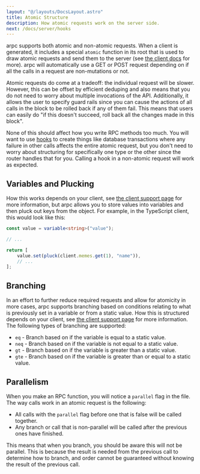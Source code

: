 ```yaml
---
layout: "@/layouts/DocsLayout.astro"
title: Atomic Structure
description: How atomic requests work on the server side.
next: /docs/server/hooks
---
```


arpc supports both atomic and non-atomic requests. When a client is generated, it includes a special `atomic` function in its root that is used to draw atomic requests and send them to the server (see [the client docs](/docs/client/atomics) for more). arpc will automatically use a GET or POST request depending on if all the calls in a request are non-mutations or not.

Atomic requests do come at a tradeoff: the individual request will be slower. However, this can be offset by efficient deduping and also means that you do not need to worry about multiple invocations of the API. Additionally, it allows the user to specify guard rails since you can cause the actions of all calls in the block to be rolled back if any of them fail. This means that users can easily do "if this doesn't succeed, roll back all the changes made in this block".

None of this should affect how you write RPC methods too much. You will want to use [hooks](/docs/server/hooks) to create things like database transactions where any failure in other calls affects the entire atomic request, but you don't need to worry about structuring for specifically one type or the other since the router handles that for you. Calling a hook in a non-atomic request will work as expected.

## Variables and Plucking

How this works depends on your client, see [the client support page](/docs/client/support) for more information, but arpc allows you to store values into variables and then pluck out keys from the object. For example, in the TypeScript client, this would look like this:

```ts
const value = variable<string>("value");

// ...

return [
    value.set(pluck(client.memes.get(1), "name")),
    // ...
];
```

## Branching

In an effort to further reduce required requests and allow for atomicity in more cases, arpc supports branching based on conditions relating to what is previously set in a variable or from a static value. How this is structured depends on your client, see [the client support page](/docs/client/support) for more information. The following types of branching are supported:

- `eq` - Branch based on if the variable is equal to a static value.
- `neq` - Branch based on if the variable is not equal to a static value.
- `gt` - Branch based on if the variable is greater than a static value.
- `gte` - Branch based on if the variable is greater than or equal to a static value.

## Parallelism

When you make an RPC function, you will notice a `parallel` flag in the file. The way calls work in an atomic request is the following:

- All calls with the `parallel` flag before one that is false will be called together.
- Any branch or call that is non-parallel will be called after the previous ones have finished.

This means that when you branch, you should be aware this will not be parallel. This is because the result is needed from the previous call to determine how to branch, and order cannot be guaranteed without knowing the result of the previous call.
